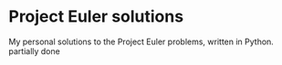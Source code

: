 # Project Euler solutions
My personal solutions to the Project Euler problems, written in Python.
partially done

